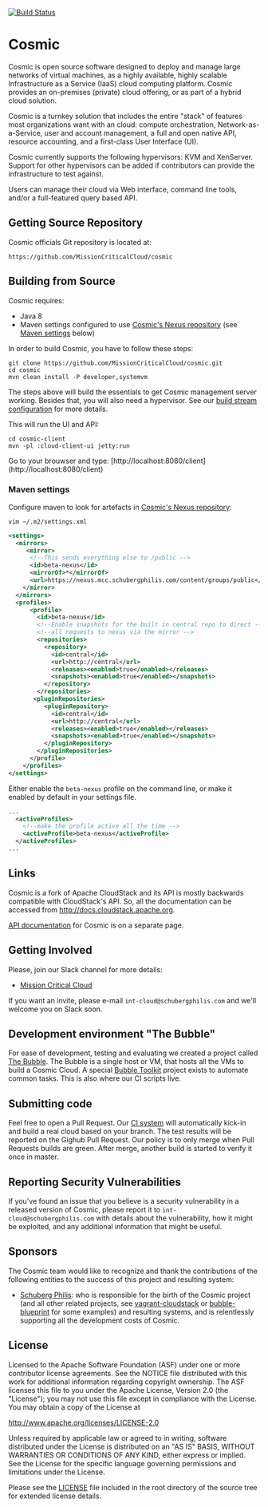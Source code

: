 [![Build Status](https://jenkins.mcc.schubergphilis.com/buildStatus/icon?job=cosmic/0001-cosmic-master-build)](https://jenkins.mcc.schubergphilis.com/job/cosmic/job/0001-cosmic-master-build/)

# Cosmic

Cosmic is open source software designed to deploy and manage large
networks of virtual machines, as a highly available, highly scalable
Infrastructure as a Service (IaaS) cloud computing platform. Cosmic
provides an on-premises (private) cloud offering, or as part of a
hybrid cloud solution.

Cosmic is a turnkey solution that includes the entire "stack" of features
most organizations want with an cloud: compute orchestration,
Network-as-a-Service, user and account management, a full and open native API,
resource accounting, and a first-class User Interface (UI).

Cosmic currently supports the following hypervisors:
KVM and XenServer.
Support for other hypervisors can be added if contributors can provide the infrastructure to test against.

Users can manage their cloud via Web interface, command line
tools, and/or a full-featured query based API.

## Getting Source Repository

Cosmic officials Git repository is located at:

    https://github.com/MissionCriticalCloud/cosmic

## Building from Source

Cosmic requires:
- Java 8
- Maven settings configured to use [Cosmic's Nexus repository](https://nexus.mcc.schubergphilis.com) (see [Maven settings](#maven-settings) below)

In order to build Cosmic, you have to follow these steps:

    git clone https://github.com/MissionCriticalCloud/cosmic.git
    cd cosmic
    mvn clean install -P developer,systemvm

The steps above will build the essentials to get Cosmic management server working. Besides that, you will also need a hypervisor. See our [build stream configuration](https://jenkins.mcc.schubergphilis.com) for more details.

This will run the UI and API:

    cd cosmic-client
    mvn -pl :cloud-client-ui jetty:run

Go to your brouwser and type: [http://localhost:8080/client] (http://localhost:8080/client)

### Maven settings

Configure maven to look for artefacts in [Cosmic's Nexus repository](https://nexus.mcc.schubergphilis.com):

```vim ~/.m2/settings.xml ```

```xml
<settings>
  <mirrors>
     <mirror>
      <!--This sends everything else to /public -->
      <id>beta-nexus</id>
      <mirrorOf>*</mirrorOf>
      <url>https://nexus.mcc.schubergphilis.com/content/groups/public</url>
    </mirror>
  </mirrors>
  <profiles>
      <profile>
        <id>beta-nexus</id>
        <!--Enable snapshots for the built in central repo to direct -->
        <!--all requests to nexus via the mirror -->
        <repositories>
          <repository>
            <id>central</id>
            <url>http://central</url>
            <releases><enabled>true</enabled></releases>
            <snapshots><enabled>true</enabled></snapshots>
          </repository>
        </repositories>
       <pluginRepositories>
          <pluginRepository>
            <id>central</id>
            <url>http://central</url>
            <releases><enabled>true</enabled></releases>
            <snapshots><enabled>true</enabled></snapshots>
          </pluginRepository>
        </pluginRepositories>
      </profile>
    </profiles>
</settings>
```
Either enable the `beta-nexus` profile on the command line, or make it enabled by default in your settings file.
```xml
...
  <activeProfiles>
    <!--make the profile active all the time -->
    <activeProfile>beta-nexus</activeProfile>
  </activeProfiles>
...
```

## Links

Cosmic is a fork of Apache CloudStack and its API is mostly backwards compatible with CloudStack's API. So, all the documentation can be accessed from http://docs.cloudstack.apache.org.

[API documentation](https://apidoc.mcc.schubergphilis.com/) for Cosmic is on a separate page.

## Getting Involved

Please, join our Slack channel for more details:

* [Mission Critical Cloud](https://missioncriticalcloud.slack.com)

If you want an invite, please e-mail `int-cloud@schubergphilis.com` and we'll welcome you on Slack soon.

## Development environment "The Bubble"

For ease of development, testing and evaluating we created a project called [The Bubble](https://github.com/MissionCriticalCloud/bubble-blueprint). The Bubble is a single host or VM, that hosts all the VMs to build a Cosmic Cloud. A special [Bubble Toolkit](https://github.com/MissionCriticalCloud/bubble-toolkit) project exists to automate common tasks. This is also where our CI scripts live.

## Submitting code

Feel free to open a Pull Request. Our [CI system](https://beta-jenkins.mcc.schubergphilis.com/job/cosmic/) will automatically kick-in and build a real cloud based on your branch. The test results will be reported on the Gighub Pull Request. Our policy is to only merge when Pull Requests builds are green. After merge, another build is started to verify it once in master.

## Reporting Security Vulnerabilities

If you've found an issue that you believe is a security vulnerability in a
released version of Cosmic, please report it to `int-cloud@schubergphilis.com` with details about the vulnerability, how it
might be exploited, and any additional information that might be useful.

## Sponsors

The Cosmic team would like to recognize and thank the contributions of the following entities to the success of this project and resulting system:
* [Schuberg Philis](https://www.schubergphilis.com): who is responsible for the birth of the Cosmic project (and all other related projects, see [vagrant-cloudstack](https://github.com/MissionCriticalCloud/vagrant-cloudstack) or [bubble-blueprint](https://github.com/MissionCriticalCloud/bubble-blueprint) for some examples) and resulting systems, and is relentlessly supporting all the development costs of Cosmic.

## License

Licensed to the Apache Software Foundation (ASF) under one
or more contributor license agreements.  See the NOTICE file
distributed with this work for additional information
regarding copyright ownership.  The ASF licenses this file
to you under the Apache License, Version 2.0 (the
"License"); you may not use this file except in compliance
with the License.  You may obtain a copy of the License at

  http://www.apache.org/licenses/LICENSE-2.0

Unless required by applicable law or agreed to in writing,
software distributed under the License is distributed on an
"AS IS" BASIS, WITHOUT WARRANTIES OR CONDITIONS OF ANY
KIND, either express or implied.  See the License for the
specific language governing permissions and limitations
under the License.

Please see the [LICENSE](LICENSE) file included in the root directory
of the source tree for extended license details.
